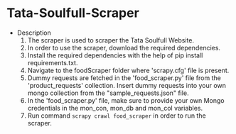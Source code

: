 # Tata-Soulfull-Scraper

- Description
  1. The scraper is used to scraper the Tata Soulfull Website.
  2. In order to use the scraper, download the required dependencies.
  3. Install the required dependencies with the help of pip install requirements.txt.
  4. Navigate to the foodScraper folder where 'scrapy.cfg' file is present.
  5. Dummy requests are fetched in the 'food_scraper.py' file from the 'product_requests' collection. Insert dummy requests into your own mongo collection from the "sample_requests.json" file.
  6. In the 'food_scraper.py' file, make sure to provide your own Mongo credentials in the mon_con, mon_db and mon_col variables.
  7. Run command `scrapy crawl food_scraper` in order to run the scraper.
